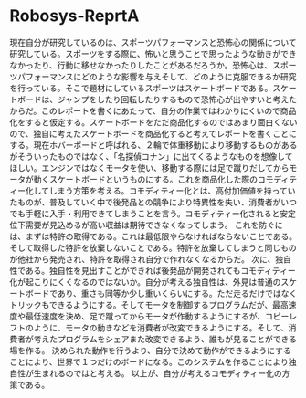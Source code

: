 # Robosys-ReprtA
現在自分が研究しているのは、スポーツパフォーマンスと恐怖心の関係について研究している。スポーツをする際に、怖いと思うことで思ったような動きができなかったり、行動に移せなかったりしたことがあるだろうか。恐怖心は、スポーツパフォーマンスにどのような影響を与えそして、どのように克服できるか研究を行っている。そこで題材にしているスポーツはスケートボードである。スケートボードは、ジャンプをしたり回転したりするもので恐怖心が出やすいと考えたからだ。このレポートを書くにあたって、自分の作業ではわかりにくいので商品化をすると仮定する。スケートボードをただ商品化するのではあまり面白くないので、独自に考えたスケートボードを商品化すると考えてレポートを書くことにする。現在ホバーボードと呼ばれる、２輪で体重移動により移動するものがあるがそういったものではなく、「名探偵コナン」に出てくるようなものを想像してほしい。エンジンではなくモータを使い、移動する際には足で蹴りだしてからモータが動くスケートボードというものにする。これを商品化した際のコモディティー化してしまう方策を考える。コモディティー化とは、高付加価値を持っていたものが、普及していく中で後発品との競争により特異性を失い、消費者がいつでも手軽に入手・利用できてしまうことを言う。コモディティー化されると安定位下需要が見込めるが高い収益は期待できなくなってしまう。
これを防ぐには、まずは特許の取得である。これは最低限やらなければならないことである。そして取得した特許を放棄しないことである。特許を放棄してしまうと同じものが他社から発売され、特許を取得され自分で作れなくなるからだ。
次に、独自性である。独自性を見出すことができれば後発品が開発されてもコモディティー化が起こりにくくなるのではないか。自分が考える独自性は、外見は普通のスケートボードであり、重さも同等か少し重いくらいにする。ただ走るだけではなくトリックもできるようにする。そしてモータを制御するプログラムだが、最高速度や最低速度を決め、足で蹴ってからモータが作動するようにするが、コピーレフトのように、モータの動きなどを消費者が改変できるようにする。そして、消費者が考えたプログラムをシェアまた改変できるよう、誰もが見ることができる場を作る。
決められた動作を行うより、自分で決めて動作ができるようにすることにより、世界で１つだけのボードになる。このシステムを作ることにより独自性が生まれるのではと考える。
以上が、自分が考えるコモディティー化の方策である。
